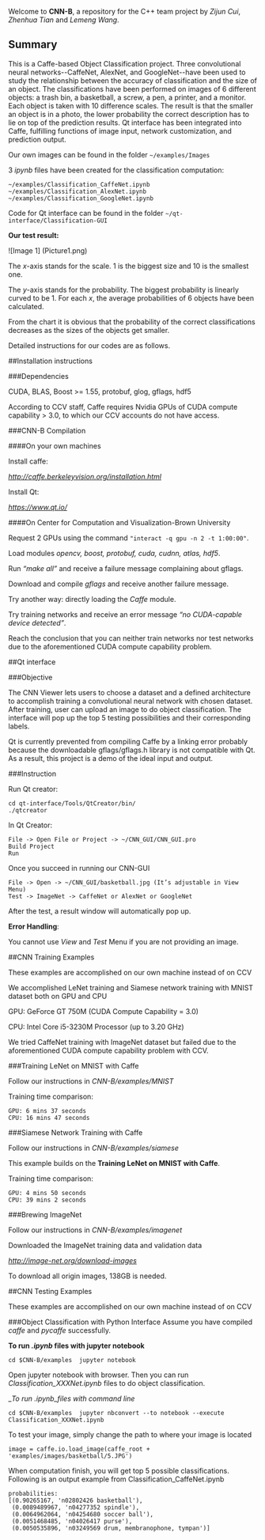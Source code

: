 Welcome to __CNN-B__, a repository for the C++ team project by _Zijun Cui_, _Zhenhua Tian_ and _Lemeng Wang_.


## Summary


This is a Caffe-based Object Classification project. Three convolutional neural networks--CaffeNet, AlexNet, and GoogleNet--have been used to study the relationship between the accuracy of classification and the size of an object. The classifications have been performed on images of 6 different objects: a trash bin, a basketball, a screw, a pen, a printer, and a monitor. Each object is taken with 10 difference scales. The result is that the smaller an object is in a photo, the lower probability the correct description has to lie on top of the prediction results. Qt interface has been integrated into Caffe, fulfilling functions of image input, network customization, and prediction output.


Our own images can be found in the folder `~/examples/Images`


3 _ipynb_ files have been created for the classification computation:


```
~/examples/Classification_CaffeNet.ipynb
~/examples/Classification_AlexNet.ipynb
~/examples/Classification_GoogleNet.ipynb
```


Code for Qt interface can be found in the folder `~/qt-interface/Classification-GUI`


__Our test result:__


![Image 1]
(Picture1.png)


The _x_-axis stands for the scale. 1 is the biggest size and 10 is the smallest one.


The _y_-axis stands for the probability. The biggest probability is linearly curved to be 1. For each _x_, the average probabilities of 6 objects have been calculated.


From the chart it is obvious that the probability of the correct classifications decreases as the sizes of the objects get smaller.


Detailed instructions for our codes are as follows.


##Installation instructions


###Dependencies


CUDA, BLAS, Boost >= 1.55, protobuf, glog, gflags, hdf5


According to CCV staff, Caffe requires Nvidia GPUs of CUDA compute capability > 3.0, to which our CCV accounts do not have access.


###CNN-B Compilation


####On your own machines


Install caffe:


_http://caffe.berkeleyvision.org/installation.html_


Install Qt:


_https://www.qt.io/_


####On Center for Computation and Visualization-Brown University


Request 2 GPUs using the command `"interact -q gpu -n 2 -t 1:00:00"`.


Load modules _opencv, boost, protobuf, cuda, cudnn, atlas, hdf5_.


Run _“make all”_ and receive a failure message complaining about gflags.


Download and compile _gflags_ and receive another failure message.


Try another way: directly loading the _Caffe_ module.


Try training networks and receive an error message _“no CUDA-capable device detected”_.


Reach the conclusion that you can neither train networks nor test networks due to the aforementioned CUDA compute capability problem.


##Qt interface


###Objective


The CNN Viewer lets users to choose a dataset and a defined architecture to accomplish training a convolutional neural network with chosen dataset. After training, user can upload an image to do object classification. The interface will pop up the top 5 testing possibilities and their corresponding labels.


Qt is currently prevented from compiling Caffe by a linking error probably because the downloadable gflags/gflags.h library is not compatible with Qt. As a result, this project is a demo of the ideal input and output.


###Instruction


Run Qt creator:


```
cd qt-interface/Tools/QtCreator/bin/
./qtcreator
```


In Qt Creator:


```
File -> Open File or Project -> ~/CNN_GUI/CNN_GUI.pro
Build Project
Run
```


Once you succeed in running our CNN-GUI


```
File -> Open -> ~/CNN_GUI/basketball.jpg (It’s adjustable in View Menu)
Test -> ImageNet -> CaffeNet or AlexNet or GoogleNet 
```


After the test, a result window will automatically pop up.


__Error Handling__:


You cannot use  _View_  and _Test_ Menu if you are not providing an image.


##CNN Training Examples


These examples are accomplished on our own machine instead of on CCV


We accomplished LeNet training and Siamese network training with MNIST dataset both on GPU and CPU 


GPU: GeForce GT 750M (CUDA Compute Capability = 3.0)


CPU: Intel Core i5-3230M Processor (up to 3.20 GHz)


We tried CaffeNet training with ImageNet dataset but failed due to the aforementioned CUDA compute capability problem with CCV.


###Training LeNet on MNIST with Caffe


Follow our instructions in _CNN-B/examples/MNIST_


Training time comparison:


```
GPU: 6 mins 37 seconds
CPU: 16 mins 47 seconds
```
###Siamese Network Training with Caffe


Follow our instructions in _CNN-B/examples/siamese_


This example builds on the __Training LeNet on MNIST with Caffe__. 


Training time comparison:


```
GPU: 4 mins 50 seconds 
CPU: 39 mins 2 seconds
```


###Brewing ImageNet


Follow our instructions in _CNN-B/examples/imagenet_


Downloaded the ImageNet training data and validation data


_http://image-net.org/download-images_


To download all origin images, 138GB is needed.


##CNN Testing Examples


These examples are accomplished on our own machine instead of on CCV


###Object Classification with Python Interface
Assume you have compiled _caffe_ and _pycaffe_ successfully. 


__To run _.ipynb_ files with jupyter notebook__


```
cd $CNN-B/examples  jupyter notebook
```


Open jupyter notebook with browser. Then you can run _Classification_XXXNet.ipynb_ files to do object classification. 


__To run _.ipynb_files with command line__


```
cd $CNN-B/examples  jupyter nbconvert --to notebook --execute Classification_XXXNet.ipynb
```


To test your image, simply change the path to where your image is located


```
image = caffe.io.load_image(caffe_root + 'examples/images/basketball/5.JPG')
```


When computation finish, you will get top 5 possible classifications. Following is an output example from Classification_CaffeNet.ipynb


```
probabilities:
[(0.90265167, 'n02802426 basketball'),
 (0.0089489967, 'n04277352 spindle'),
 (0.0064962064, 'n04254680 soccer ball'),
 (0.0051468485, 'n04026417 purse'),
 (0.0050535896, 'n03249569 drum, membranophone, tympan')]
```

